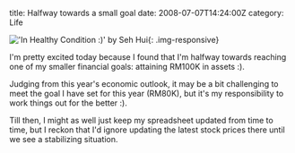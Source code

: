 title: Halfway towards a small goal
date: 2008-07-07T14:24:00Z
category: Life

!['In Healthy Condition :)' by Seh Hui](http://img.photobucket.com/albums/v95/seh_hui/livejournal/JulChart.png){: .img-responsive}

I'm pretty excited today because I found that I'm halfway towards reaching one of my smaller financial goals: attaining RM100K in assets :).

Judging from this year's economic outlook, it may be a bit challenging to meet the goal I have set for this year (RM80K), but it's my responsibility to work things out for the better :).

Till then, I might as well just keep my spreadsheet updated from time to time, but I reckon that I'd ignore updating the latest stock prices there until we see a stabilizing situation.

